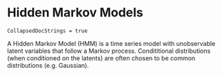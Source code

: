 # Hidden Markov Models
```@meta
CollapsedDocStrings = true
```

A Hidden Markov Model (HMM) is a time series model with unobservable latent variables that follow a Markov process. Condititional distributions (when conditioned on the latents) are often chosen to be common distributions (e.g. Gaussian).